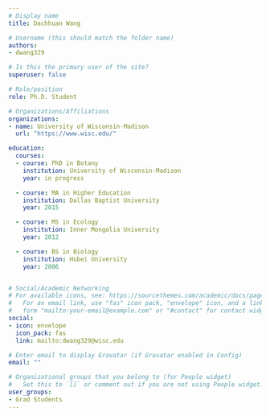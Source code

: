 ```yaml
---
# Display name
title: Dachhuan Wang

# Username (this should match the folder name)
authors:
- dwang329

# Is this the primary user of the site?
superuser: false

# Role/position
role: Ph.D. Student

# Organizations/Affiliations
organizations:
- name: University of Wisconsin-Madison
  url: "https://www.wisc.edu/"

education:
  courses:
  - course: PhD in Botany
    institution: University of Wisconsin-Madison
    year: in progress

  - course: MA in Higher Education
    institution: Dallas Baptist University
    year: 2015

  - course: MS in Ecology
    institution: Inner Mongolia University
    year: 2012

  - course: BS in Biology
    institution: Hubei University
    year: 2006


# Social/Academic Networking
# For available icons, see: https://sourcethemes.com/academic/docs/page-builder/#icons
#   For an email link, use "fas" icon pack, "envelope" icon, and a link in the
#   form "mailto:your-email@example.com" or "#contact" for contact widget.
social:
- icon: envelope
  icon_pack: fas
  link: mailto:dwang329@wisc.edu

# Enter email to display Gravatar (if Gravatar enabled in Config)
email: ""

# Organizational groups that you belong to (for People widget)
#   Set this to `[]` or comment out if you are not using People widget.
user_groups:
- Grad Students
---
```




